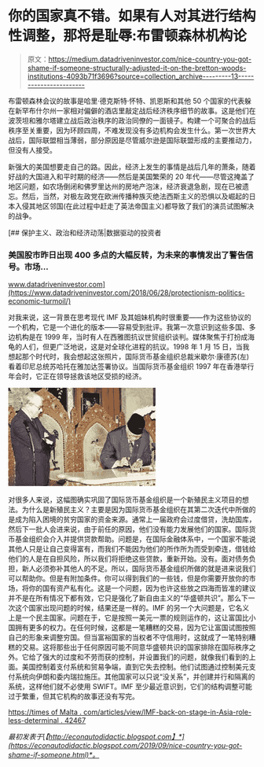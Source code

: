 # 你的国家真不错。如果有人对其进行结构性调整，那将是耻辱:布雷顿森林机构论

> 原文：<https://medium.datadriveninvestor.com/nice-country-you-got-shame-if-someone-structurally-adjusted-it-on-the-bretton-woods-institutions-4093b71f3696?source=collection_archive---------13----------------------->

布雷顿森林会议的故事是哈里·德克斯特·怀特、凯恩斯和其他 50 个国家的代表躲在新罕布什尔州一家相对偏僻的酒店里敲定战后经济秩序细节的故事。这是他们在波茨坦和雅尔塔建立战后政治秩序的政治同僚的一面镜子。构建一个可聚合的战后秩序至关重要，因为环顾四周，不难发现没有多边机构会发生什么。第一次世界大战后，国际联盟相当薄弱，部分原因是尽管威尔逊是国际联盟形成的主要推动力，但没有人接受。

新强大的美国想要走自己的路。因此，经济上发生的事情是战后几年的萧条，随着好战的大国进入和平时期的经济——然后是美国繁荣的 20 年代——尽管这掩盖了地区问题，如农场倒闭和佛罗里达州的房地产泡沫，经济衰退急剧，现在已被遗忘。然后，当然，对极左政党在欧洲传播种族灭绝法西斯主义的恐惧以及崛起的日本入侵其地区邻国(在此过程中赶走了英法帝国主义)都导致了我们的演员试图解决的战争。

[](https://www.datadriveninvestor.com/2018/06/28/protectionism-politics-economic-turmoil/) [## 保护主义、政治和经济动荡|数据驱动的投资者

### 美国股市昨日出现 400 多点的大幅反转，为未来的事情发出了警告信号。市场…

www.datadriveninvestor.com](https://www.datadriveninvestor.com/2018/06/28/protectionism-politics-economic-turmoil/) 

对我来说，这一背景在思考现代 IMF 及其姐妹机构时很重要——作为这些协议的一个机构，它是一个进化的版本——容易受到批评。我第一次意识到这些多国、多边机构是在 1999 年，当时有人在西雅图抗议世贸组织谈判。媒体聚焦于打扮成海龟的人们，但更广泛地说，这是对全球化进程的抗议。1998 年 1 月 15 日，当我想起那个时代时，我会想起这张照片，国际货币基金组织总裁米歇尔·康德苏(左)看着印尼总统苏哈托在雅加达签署协议。当国际货币基金组织 1997 年在香港举行年会时，它正在领导拯救该地区受损的经济。

![](img/cb866fb51da92cb2cf796d5062370798.png)

对很多人来说，这幅图确实巩固了国际货币基金组织是一个新殖民主义项目的想法。为什么是新殖民主义？主要是因为国际货币基金组织在其第二次迭代中所做的是成为陷入困境的贫穷国家的资金来源。通常上一届政府会过度借贷，洗劫国库，然后下一批人会进来说，由于前任的原因，他们没有能力发展他们的国家。国际货币基金组织会介入并提供贷款帮助。问题是，在国际金融体系中，一个国家不能说其他人只是让自己变得富有，而我们不能因为他们的所作所为而受到牵连，借钱给他们的人是在自担风险，所以我们将拒绝这些贷款，重新开始。没有。面对债务负担，新人必须弥补其他人的不足。所以，国际货币基金组织所做的就是进来说我们可以帮助你。但是有附加条件。你可以得到我们的一些钱，但是你需要开放你的市场，将你的国有资产私有化。这是一个问题，因为也许这些放之四海而皆准的建议并不是在所有情况下都有效，它只是强化了新自由主义的“华盛顿共识”。那么下一次这个国家出现问题的时候，结果还是一样的。IMF 的另一个大问题是，它名义上是一个民主国家。问题在于，它是按照一美元一票的规则运作的，这让富国比小国拥有更多的权力。在任何时候，这都是一笔糟糕的交易，因为它让富国试图按照自己的形象来调整穷国。但当富裕国家的当权者不守信用时，这就成了一笔特别糟糕的交易。这将那些出于任何原因可能不同意华盛顿共识的国家排除在国际秩序之外。它给了强大的过度和不劳而获的控制，并设置我们的问题，就像我们看到的上面。美国控制着支付系统和贸易争端，直到它失去控制。他们试图通过控制美元支付系统向伊朗和委内瑞拉施压。其他国家可以只说“没关系”，并创建并行和隔离的系统，这样他们就不必使用 SWIFT。IMF 至少最近意识到，它们的结构调整可能过于繁重，但其它机构的故事还没有写完。

[https://times of Malta . com/articles/view/IMF-back-on-stage-in-Asia-role-less-determinal . 42467](https://timesofmalta.com/articles/view/imf-back-on-stage-in-asia-role-less-certain.42467)

*最初发表于*[*【http://econautodidactic.blogspot.com】*](https://econautodidactic.blogspot.com/2019/09/nice-country-you-got-shame-if-someone.html)*。*